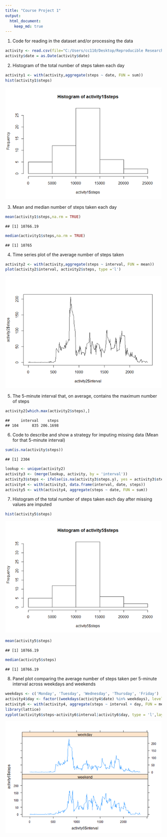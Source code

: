 ```yaml
---
title: "Course Project 1"
output: 
  html_document:
    keep_md: true
---
```




1. Code for reading in the dataset and/or processing the data 


```r
activity <- read.csv(file="C:/Users/cc110/Desktop/Reproducible Research/activity.csv", header=TRUE)
activity$date = as.Date(activity$date)
```

2. Histogram of the total number of steps taken each day


```r
activity1 <- with(activity,aggregate(steps ~ date, FUN = sum))
hist(activity1$steps)
```

![](PA1_template_files/figure-htmlunnamed-chunk-3-1.png)<!-- -->

3. Mean and median number of steps taken each day


```r
mean(activity1$steps,na.rm = TRUE)
```

```
## [1] 10766.19
```

```r
median(activity1$steps,na.rm = TRUE)
```

```
## [1] 10765
```

4. Time series plot of the average number of steps taken


```r
activity2 <- with(activity,aggregate(steps ~ interval, FUN = mean))
plot(activity2$interval, activity2$steps, type ='l')
```

![](PA1_template_files/figure-htmlunnamed-chunk-5-1.png)<!-- -->

5. The 5-minute interval that, on average, contains the maximum number of steps


```r
activity2[which.max(activity2$steps),]
```

```
##     interval    steps
## 104      835 206.1698
```

6. Code to describe and show a strategy for imputing missing data (Mean for that 5-minute interval)


```r
sum(is.na(activity$steps))
```

```
## [1] 2304
```

```r
lookup <- unique(activity2)
activity3 <- (merge(lookup, activity, by = 'interval'))
activity3$steps <- ifelse(is.na(activity3$steps.y), yes = activity3$steps.x, no = activity3$steps.y)
activity4 <- with(activity3, data.frame(interval, date, steps))
activity5 <- with(activity4, aggregate(steps ~ date, FUN = sum))
```

7. Histogram of the total number of steps taken each day after missing values are imputed


```r
hist(activity5$steps)
```

![](PA1_template_files/figure-htmlunnamed-chunk-8-1.png)<!-- -->

```r
mean(activity5$steps)
```

```
## [1] 10766.19
```

```r
median(activity5$steps)
```

```
## [1] 10766.19
```

8. Panel plot comparing the average number of steps taken per 5-minute interval across weekdays and weekends


```r
weekdays <- c('Monday', 'Tuesday', 'Wednesday', 'Thursday', 'Friday')
activity4$day <- factor((weekdays(activity4$date) %in% weekdays), levels=c(FALSE, TRUE), labels=c('weekend', 'weekday')) 
activity6 <- with(activity4, aggregate(steps ~ interval + day, FUN = mean))
library(lattice)
xyplot(activity6$steps~activity6$interval|activity6$day, type = 'l',layout = c(1,2))
```

![](PA1_template_files/figure-htmlunnamed-chunk-9-1.png)<!-- -->
